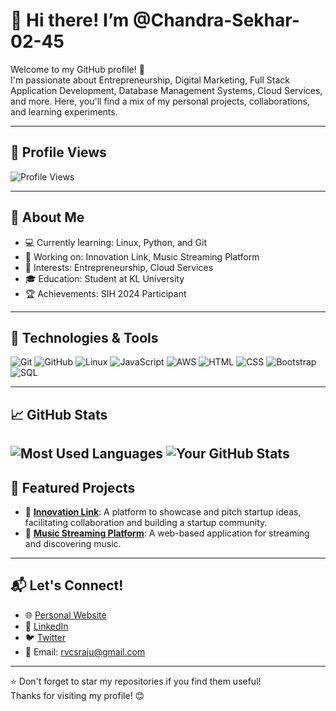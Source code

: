 # 👋 Hi there! I’m @Chandra-Sekhar-02-45
Welcome to my GitHub profile! 🚀  
I'm passionate about Entrepreneurship, Digital Marketing, Full Stack Application Development, Database Management Systems, Cloud Services, and more. Here, you'll find a mix of my personal projects, collaborations, and learning experiments.

---
## 👀 Profile Views

![Profile Views](https://komarev.com/ghpvc/?username=Chandra-Sekhar-02-45&color=blue)

---
## 🌟 About Me

- 💻 Currently learning: Linux, Python, and Git 
- 🔭 Working on: Innovation Link, Music Streaming Platform
- 🌱 Interests: Entrepreneurship, Cloud Services
- 🎓 Education: Student at KL University
- 🏆 Achievements: SIH 2024 Participant

---

## 🔧 Technologies & Tools

![Git](https://img.shields.io/badge/-Git-F05032?logo=git&logoColor=white)
![GitHub](https://img.shields.io/badge/-GitHub-181717?logo=github&logoColor=white)
![Linux](https://img.shields.io/badge/-Linux-FCC624?logo=linux&logoColor=black)
![JavaScript](https://img.shields.io/badge/-JavaScript-F7DF1E?logo=javascript&logoColor=black)
![AWS](https://img.shields.io/badge/-AWS-FF9900?logo=amazon-aws&logoColor=white)
![HTML](https://img.shields.io/badge/-HTML-E34F26?logo=html5&logoColor=white)
![CSS](https://img.shields.io/badge/-CSS-1572B6?logo=css3&logoColor=white)
![Bootstrap](https://img.shields.io/badge/-Bootstrap-563D7C?logo=bootstrap&logoColor=white)
![SQL](https://img.shields.io/badge/-SQL-4479A1?logo=MySQL&logoColor=white)

---

## 📈 GitHub Stats

![Most Used Languages](https://github-readme-stats.vercel.app/api/top-langs/?username=Chandra-Sekhar-02-45&layout=compact&theme=dark)
![Your GitHub Stats](https://github-readme-stats.vercel.app/api?username=Chandra-Sekhar-02-45&show_icons=true&theme=dark)
---



## 📂 Featured Projects

- 🚀 **[Innovation Link](https://github.com/Chandra-Sekhar-02-45/Innovation-Link)**: A platform to showcase and pitch startup ideas, facilitating collaboration and building a startup community.
- 🎵 **[Music Streaming Platform](https://github.com/Chandra-Sekhar-02-45/Music-Streaming-Platform)**: A web-based application for streaming and discovering music.

---

## 📬 Let's Connect!

- 🌐 [Personal Website](https://yourwebsite.com)
- 💼 [LinkedIn](https://www.linkedin.com/in/chandrasekhar45)
- 🐦 [Twitter](https://twitter.com/your-handle)
- 📧 Email: rvcsraju@gmail.com

---

⭐️ Don't forget to star my repositories if you find them useful!  
Thanks for visiting my profile! 😊
